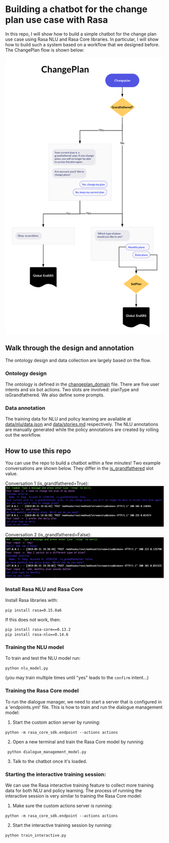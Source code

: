 # Building a chatbot for the change plan use case with Rasa

In this repo, I will show how to build a simple chatbot for the change plan use case using Rasa NLU and Rasa Core libraries. In particular, I will show how to build such a system based on a workflow that we designed before. The ChangePlan flow is shown below:

![alt text](changeplan.png)

## Walk through the design and annotation

The ontology design and data collection are largely based on the flow.

### Ontology design

The ontology is defined in the [changeplan_domain](changeplan_domain.yml) file. There are five user intents and six bot actions. Two slots are involved: planType and isGrandfathered. We also define some prompts.

### Data annotation

The training data for NLU and policy learning are available at [data/nlu/data.json](data/nlu/data.json) and [data/stories.md](data/stories.md) respectively. The NLU annotations are manually generated while the policy annotations are created by rolling out the workflow.

## How to use this repo

You can use the repo to build a chatbot within a few minutes! Two example conversations are shown below. They differ in the [is_grandfathered](actions.py#L16) slot value.

Conversation 1 (is_grandfathered=True):
![alt text](conv1.png)

Conversation 2 (is_grandfathered=False):
![alt text](conv2.png)

### Install Rasa NLU and Rasa Core

Install Rasa libraries with:

```pip install rasa=0.15.0a6```

If this does not work, then:

```
pip install rasa-core==0.13.2
pip install rasa-nlu==0.14.6
```

### Training the NLU model

To train and test the NLU model run:  

``` python nlu_model.py ```

(you may train multiple times until "yes" leads to the `confirm` intent...)

### Training the Rasa Core model

To run the dialogue manager, we need to start a server that is configured in a 'endpoints.yml' file.  This is how to train and run the dialogue management model:  
1. Start the custom action server by running:  

``` python -m rasa_core_sdk.endpoint --actions actions ```  

2. Open a new terminal and train the Rasa Core model by running:  

``` python dialogue_management_model.py```  
 
3. Talk to the chatbot once it's loaded.  

### Starting the interactive training session:

We can use the Rasa interactive training feature to collect more training data for both NLU and policy learning. The process of running the interactive session is very similar to training the Rasa Core model:
1. Make sure the custom actions server is running:  

``` python -m rasa_core_sdk.endpoint --actions actions ```  

2. Start the interactive training session by running:  

``` python train_interactive.py ```  




